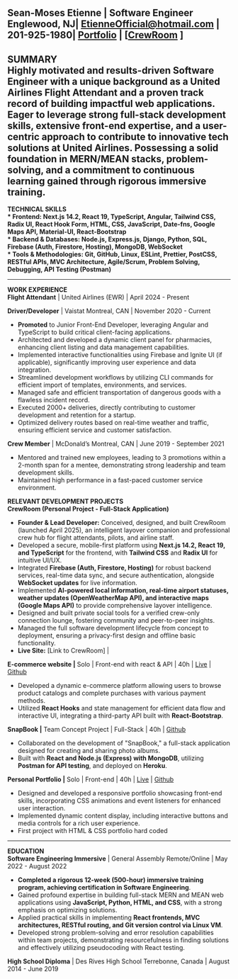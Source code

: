 **Sean-Moses Etienne | Software Engineer**  
Englewood, NJ| [EtienneOfficial@hotmail.com](mailto:EtienneOfficial@hotmail.com) | 201-925-1980| [Portfolio](https://go4tsy.github.io/portfolioWebsite/index.html) | \[[CrewRoom](https://crewlay.web.app/) \]   
---

**SUMMARY**  
Highly motivated and results-driven Software Engineer with a unique background as a United Airlines Flight Attendant and a proven track record of building impactful web applications. Eager to leverage strong full-stack development skills, extensive front-end expertise, and a user-centric approach to contribute to innovative tech solutions at United Airlines. Possessing a solid foundation in MERN/MEAN stacks, problem-solving, and a commitment to continuous learning gained through rigorous immersive training.  
---

**TECHNICAL SKILLS**  
 **\* Frontend: Next.js 14.2, React 19, TypeScript, Angular, Tailwind CSS, Radix UI, React Hook Form, HTML, CSS, JavaScript, Date-fns, Google Maps API, Material-UI, React-Bootstrap**  
 **\* Backend & Databases: Node.js, Express.js, Django, Python, SQL, Firebase (Auth, Firestore, Hosting), MongoDB, WebSocket**  
 **\* Tools & Methodologies: Git, GitHub, Linux, ESLint, Prettier, PostCSS, RESTful APIs, MVC Architecture, Agile/Scrum, Problem Solving, Debugging, API Testing (Postman)**

---

**WORK EXPERIENCE**  
**Flight Attendant** | United Airlines (EWR) | April 2024 \- Present

**Driver/Developer** | Vaistat Montreal, CAN | November 2020 \- Current

* **Promoted** to Junior Front-End Developer, leveraging Angular and TypeScript to build critical client-facing applications.  
* Architected and developed a dynamic client panel for pharmacies, enhancing client listing and data management capabilities.  
* Implemented interactive functionalities using Firebase and Ignite UI (if applicable), significantly improving user experience and data integration.  
* Streamlined development workflows by utilizing CLI commands for efficient import of templates, environments, and services.  
* Managed safe and efficient transportation of dangerous goods with a flawless incident record.  
* Executed 2000+ deliveries, directly contributing to customer development and retention for a startup.  
* Optimized delivery routes based on real-time weather and traffic, ensuring efficient service and customer satisfaction.

**Crew Member** | McDonald’s Montreal, CAN | June 2019 \- September 2021

* Mentored and trained new employees, leading to 3 promotions within a 2-month span for a mentee, demonstrating strong leadership and team development skills.  
* Maintained high performance in a fast-paced customer service environment.

**RELEVANT DEVELOPMENT PROJECTS**  
**CrewRoom (Personal Project \- Full-Stack Application)**

* **Founder & Lead Developer:** Conceived, designed, and built CrewRoom (launched April 2025), an intelligent layover companion and professional crew hub for flight attendants, pilots, and airline staff.  
* Developed a secure, mobile-first platform using **Next.js 14.2, React 19, and TypeScript** for the frontend, with **Tailwind CSS** and **Radix UI** for intuitive UI/UX.  
* Integrated **Firebase (Auth, Firestore, Hosting)** for robust backend services, real-time data sync, and secure authentication, alongside **WebSocket updates** for live information.  
* Implemented **AI-powered local information, real-time airport statuses, weather updates (OpenWeatherMap API), and interactive maps (Google Maps API)** to provide comprehensive layover intelligence.  
* Designed and built private social tools for a verified crew-only connection lounge, fostering community and peer-to-peer insights.  
* Managed the full software development lifecycle from concept to deployment, ensuring a privacy-first design and offline basic functionality.  
* **Live Site:** \[Link to CrewRoom\] | 

**E-commerce website |** Solo | Front-end with react & API | 40h | [Live](https://roseeesthetique.netlify.app/) | [Github](https://github.com/Go4tsy/eCommerProject)     		

* Developed a dynamic e-commerce platform allowing users to browse product catalogs and complete purchases with various payment methods.  
* Utilized **React Hooks** and state management for efficient data flow and interactive UI, integrating a third-party API built with **React-Bootstrap**.

**SnapBook |** Team Concept Project | Full-Stack  | 40h | [Github](https://github.com/Mercurian-Dragons)    

* Collaborated on the development of "SnapBook," a full-stack application designed for creating and sharing photo albums.  
* Built with **React and Node.js (Express) with MongoDB**, utilizing **Postman for API testing**, and deployed on **Heroku**.

**Personal Portfolio |** Solo | Front-end | 40h | [Live](https://go4tsy.github.io/portfolioWebsite/index.html) | [Github](https://github.com/Go4tsy/portfolioWebsite)

* Designed and developed a responsive portfolio showcasing front-end skills, incorporating CSS animations and event listeners for enhanced user interaction.  
* Implemented dynamic content display, including interactive buttons and media controls for a rich user experience.   
* First project with HTML & CSS  portfolio hard coded 

---

**EDUCATION**  
**Software Engineering Immersive** | General Assembly Remote/Online | May 2022 \- August 2022

* **Completed a rigorous 12-week (500-hour) immersive training program, achieving certification in Software Engineering**.  
* Gained profound expertise in building full-stack MERN and MEAN web applications using **JavaScript, Python, HTML, and CSS**, with a strong emphasis on optimizing solutions.  
* Applied practical skills in implementing **React frontends, MVC architectures, RESTful routing, and Git version control via Linux VM**.  
* Developed strong problem-solving and error resolution capabilities within team projects, demonstrating resourcefulness in finding solutions and effectively utilizing pseudocoding with React testing.

**High School Diploma** | Des Rives High School Terrebonne, Canada | August 2014 \- June 2019